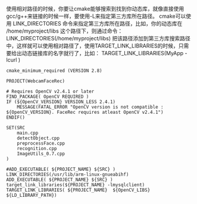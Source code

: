 使用相对路径的时候，你要让cmake能够搜索到找到你动态库，就像直接使用gcc/g++来链接的时候一样，要使用-L来指定第三方库所在路径。
cmake可以使用  LINK_DIRECTORIES 命令来指定第三方库所在路径，比如，你的动态库在
/home/myproject/libs
这个路径下，则通过命令：
LINK_DIRECTORIES(/home/myproject/libs)
把该路径添加到第三方库搜索路径中，这样就可以使用相对路径了，使用TARGET_LINK_LIBRARIES的时候，只需要给出动态链接库的名字就行了，比如：
TARGET_LINK_LIBRARIES(MyApp -lcurl )

```
cmake_minimum_required (VERSION 2.8) 

PROJECT(WebcamFaceRec)

# Requires OpenCV v2.4.1 or later
FIND_PACKAGE( OpenCV REQUIRED )
IF (${OpenCV_VERSION} VERSION_LESS 2.4.1)
    MESSAGE(FATAL_ERROR "OpenCV version is not compatible : ${OpenCV_VERSION}. FaceRec requires atleast OpenCV v2.4.1")
ENDIF()

SET(SRC
    main.cpp
    detectObject.cpp
    preprocessFace.cpp
    recognition.cpp
    ImageUtils_0.7.cpp
)

#ADD_EXECUTABLE( ${PROJECT_NAME} ${SRC} )
LINK_DIRECTORIES(/usr/lib/arm-linux-gnueabihf)
ADD_EXECUTABLE( ${PROJECT_NAME} ${SRC} )
target_link_libraries(${PROJECT_NAME} -lmysqlclient)
TARGET_LINK_LIBRARIES( ${PROJECT_NAME}  ${OpenCV_LIBS} ${LD_LIBRARY_PATH})
```
